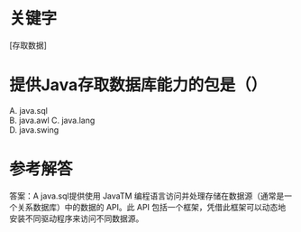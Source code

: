 # 关键字

[存取数据]
# 提供Java存取数据库能力的包是（）
A. java.sql      
B. java.awl 
C. java.lang    
D. java.swing

# 参考解答
答案：A
java.sql提供使用 JavaTM 编程语言访问并处理存储在数据源（通常是一个关系数据库）中的数据的 API。此 API 包括一个框架，凭借此框架可以动态地安装不同驱动程序来访问不同数据源。


